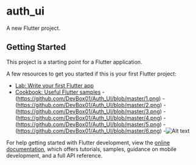 # auth_ui

A new Flutter project.

## Getting Started

This project is a starting point for a Flutter application.

A few resources to get you started if this is your first Flutter project:

- [Lab: Write your first Flutter app](https://docs.flutter.dev/get-started/codelab)
- [Cookbook: Useful Flutter samples](https://docs.flutter.dev/cookbook)
-(https://github.com/DevBox01/Auth_UI/blob/master/1.png)
-(https://github.com/DevBox01/Auth_UI/blob/master/2.png)
-(https://github.com/DevBox01/Auth_UI/blob/master/3.png)
-(https://github.com/DevBox01/Auth_UI/blob/master/4.png)
-(https://github.com/DevBox01/Auth_UI/blob/master/5.png)
-(https://github.com/DevBox01/Auth_UI/blob/master/6.png)
-![Alt text]([http://full/path/to/img.jpg](https://github.com/DevBox01/Auth_UI/blob/master/6.png) "Optional title")


For help getting started with Flutter development, view the
[online documentation](https://docs.flutter.dev/), which offers tutorials,
samples, guidance on mobile development, and a full API reference.

